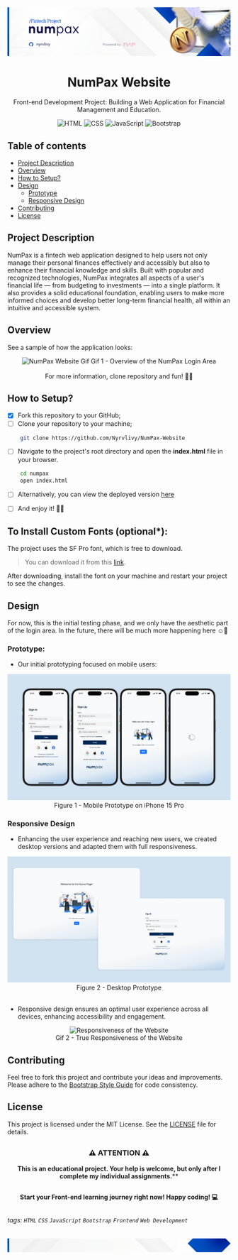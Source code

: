 <div align="center">
  <img alt="NumPax Website Banner" src=".github/assets/images/numpax-header.png">
</div>

<h1 align="center">NumPax Website</h1>
<p align="center">Front-end Development Project: Building a Web Application for Financial Management and Education.</p>

<div align="center">

![HTML](https://img.shields.io/badge/HTML-v5-orange)
![CSS](https://img.shields.io/badge/CSS-v3-blue)
![JavaScript](https://img.shields.io/badge/JavaScript-v2024-yellow)
![Bootstrap](https://img.shields.io/badge/Bootstrap-v5.3-purple)

</div>

##

## Table of contents

* [Project Description](#project-description)
* [Overview](#overview)
* [How to Setup?](#how-to-setup)
* [Design](#design)
    - [Prototype](#prototype)
    - [Responsive Design](#responsive-design)
* [Contributing](#contributing)
* [License](#license)

##

## Project Description

NumPax is a fintech web application designed to help users not only manage their personal finances effectively and accessibly but also to enhance their financial knowledge and skills. Built with popular and recognized technologies, NumPax integrates all aspects of a user's financial life — from budgeting to investments — into a single platform. It also provides a solid educational foundation, enabling users to make more informed choices and develop better long-term financial health, all within an intuitive and accessible system.

## Overview

See a sample of how the application looks:
<div align="center">
  <img alt="NumPax Website Gif" src="./.github/assets/images/numpax-overview-gif.gif">
  Gif 1 - Overview of the NumPax Login Area
  <br><br>
  For more information, clone repository and fun! 🥰😉
</div>

##

## How to Setup?

- [x] Fork this repository to your GitHub;
- [ ] Clone your repository to your machine;

```bash
    git clone https://github.com/Nyrvlivy/NumPax-Website
```

- [ ] Navigate to the project's root directory and open the **index.html** file in your browser.

```bash
    cd numpax
    open index.html
```

- [ ] Alternatively, you can view the deployed version [here](https://nyrvlivy.github.io/NumPax-Website/)
- [ ] And enjoy it! 🎊👏


## To Install Custom Fonts (optional*):
The project uses the SF Pro font, which is free to download. 

> You can download it from this [link](https://developer.apple.com/fonts/). 

After downloading, install the font on your machine and restart your project to see the changes.

##

## Design

For now, this is the initial testing phase, and we only have the aesthetic part of the login area. In the future, there will be much more happening here ☺️🎉

### Prototype:

- Our initial prototyping focused on mobile users:

<div align="center">
  <img alt="Mobile Protype" src="./.github/assets/images/mobile-prototype.png">
  <br>
Figure 1 - Mobile Prototype on iPhone 15 Pro
<br>
</div>


### Responsive Design

- Enhancing the user experience and reaching new users, we created desktop versions and adapted them with full responsiveness.

<div align="center">
  <img alt="Desktop Protype" src="./.github/assets/images/desktop.png">
  <br>
Figure 2 - Desktop Prototype
<br>
</div>
<br>

- Responsive design ensures an optimal user experience across all devices, enhancing accessibility and engagement.

<div align="center">
  <img alt="Responsiveness of the Website" src="./.github/assets/images/responsiveness.gif">
  <br>
Gif 2 - True Responsiveness of the Website
<br>
</div>

##

## Contributing

Feel free to fork this project and contribute your ideas and improvements. Please adhere to the [Bootstrap Style Guide](hthttps://getbootstrap.com/) for code consistency.

##

## License

This project is licensed under the MIT License. See the [LICENSE](https://github.com/Nyrvlivy/NumPax-Website/blob/main/LICENSE) file for details.

##

<div align="center">
  
### ⚠️ ATTENTION ⚠️

**This is an educational project. Your help is welcome, but only after I complete my individual assignments.****

</div>

##

<div align="center">

**Start your Front-end learning journey right now! Happy coding! 💻**

</div>

##

###### tags: `HTML` `CSS`  `JavaScript` `Bootstrap` `Frontend` `Web Development` 

<div align="center">
  <img alt="NumPax Website Footer" src=".github/assets/images/numpax-footer.png">
</div>
